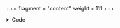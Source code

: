 +++
fragment = "content"
weight = 111
+++

<details><summary>Code</summary>

```+++
date = "2018-07-07"
fragment = "editor"
weight = "110"
background = "light"
+++
```
</details>
